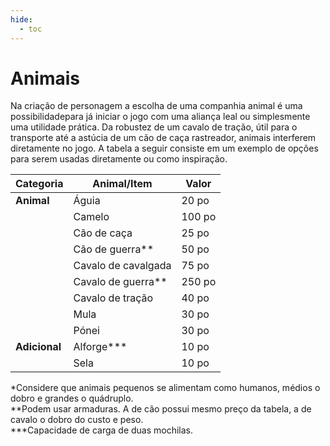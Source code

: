 ```yaml
---
hide:
  - toc
---
```


# Animais

Na criação de personagem a escolha de uma companhia animal é uma possibilidadepara já iniciar o jogo com uma aliança leal ou simplesmente uma utilidade prática. Da robustez de um cavalo de tração, útil para o transporte até a astúcia de um cão de caça rastreador, animais interferem diretamente no jogo. A tabela a seguir consiste em um exemplo de opções para serem usadas diretamente ou como inspiração.

| **Categoria** | Animal/Item         | Valor  |
| ------------- | ------------------- | ------ |
| **Animal**    | Águia               | 20 po  |
|               | Camelo              | 100 po |
|               | Cão de caça         | 25 po  |
|               | Cão de guerra**     | 50 po  |
|               | Cavalo de cavalgada | 75 po  |
|               | Cavalo de guerra**  | 250 po |
|               | Cavalo de tração    | 40 po  |
|               | Mula                | 30 po  |
|               | Pónei               | 30 po  |
| **Adicional** | Alforge***          | 10 po  |
|               | Sela                | 10 po  |

\*Considere que animais pequenos se alimentam como humanos, médios o dobro e grandes o quádruplo.  
\*\*Podem usar armaduras. A de cão possui mesmo preço da tabela, a de cavalo o dobro do custo e peso.  
\*\*\*Capacidade de carga de duas mochilas.